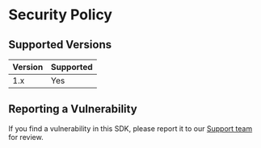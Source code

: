 # Security Policy

## Supported Versions

| Version | Supported             |
| ------- | --------------------- |
| 1.x     | Yes                   |

## Reporting a Vulnerability

If you find a vulnerability in this SDK, please report it to our [Support team](mailto:support@bugsnag.com) for review.